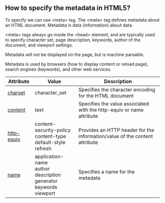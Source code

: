 ## How to specify the metadata in HTML5?

To specify we can use &lt;meta&gt; tag.
The &lt;meta&gt; tag defines metadata about an HTML document. Metadata is data (information) about data.

&lt;meta&gt; tags always go inside the &lt;head&gt; element, and are typically used to specify character set, page description, keywords, author of the document, and viewport settings.

Metadata will not be displayed on the page, but is machine parsable.

Metadata is used by browsers (how to display content or reload page), search engines (keywords), and other web services.

| Attribute                                                            | Value                                                                          | Description                                                                |
| -------------------------------------------------------------------- | ------------------------------------------------------------------------------ | -------------------------------------------------------------------------- |
| [charset](https://www.w3schools.com/tags/att_meta_charset.asp)       | character\_set                                                                 | Specifies the character encoding for the HTML document                     |
| [content](https://www.w3schools.com/tags/att_meta_content.asp)       | text                                                                           | Specifies the value associated with the http-equiv or name attribute       |
| [http-equiv](https://www.w3schools.com/tags/att_meta_http_equiv.asp) | content-security-policy<br>content-type<br>default-style<br>refresh            | Provides an HTTP header for the information/value of the content attribute |
| [name](https://www.w3schools.com/tags/att_meta_name.asp)             | application-name<br>author<br>description<br>generator<br>keywords<br>viewport | Specifies a name for the metadata                                          |